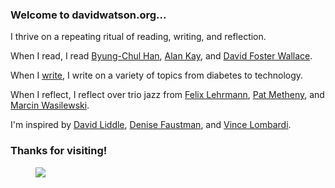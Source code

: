 <div class="row">
<div class="col">
<h3>Welcome to davidwatson.org...</h3>
<p>I thrive on a repeating ritual of reading, writing, and reflection.

<p>When I read, I read <a href="https://en.wikipedia.org/wiki/Byung-Chul_Han">Byung-Chul Han</a>, <a href="https://en.wikipedia.org/wiki/Alan_Kay">Alan Kay</a>, and <a href="https://en.wikipedia.org/wiki/David_Foster_Wallace">David Foster Wallace</a>.

<p>When I <a href="/essays/">write</a>, I write on a variety of topics from diabetes to technology.

<p>When I reflect, I reflect over trio jazz from <a href="https://felixlehrmann.de/">Felix Lehrmann</a>, <a href="https://en.wikipedia.org/wiki/Trio_%E2%86%92_Live">Pat Metheny</a>, and <a href="https://en.wikipedia.org/wiki/Marcin_Wasilewski_(pianist)">Marcin Wasilewski</a>. 

<p>I'm inspired by <a href="https://hci.stanford.edu/publications/bds/2-liddle.html">David Liddle</a>, <a href="https://www.faustmanlab.org/">Denise Faustman</a>, and <a href="https://www.espn.com/espn/columns/story?columnist=wojciechowski_gene&id=2318158#:~:text=Even%20today%20Starr,came%20there%3A%20leadership.%22">Vince Lombardi</a>.

<h3>Thanks for visiting!</h3>
</div>
<div class="col">
<figure>
<img class="portrait-img" src="/images/watson.jpg">
</figure>
</div>
</div>
